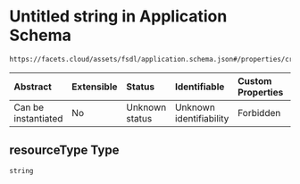 # Untitled string in Application Schema

```txt
https://facets.cloud/assets/fsdl/application.schema.json#/properties/credentialRequests/properties/dbs/properties/mongo/items/0/properties/resourceType
```



| Abstract            | Extensible | Status         | Identifiable            | Custom Properties | Additional Properties | Access Restrictions | Defined In                                                                        |
| :------------------ | :--------- | :------------- | :---------------------- | :---------------- | :-------------------- | :------------------ | :-------------------------------------------------------------------------------- |
| Can be instantiated | No         | Unknown status | Unknown identifiability | Forbidden         | Allowed               | none                | [application.schema.json*](../out/application.schema.json "open original schema") |

## resourceType Type

`string`
